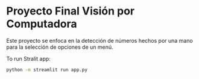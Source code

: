 # Proyecto Final Visión por Computadora

Este proyecto se enfoca en la detección de números hechos por una mano para la selección de opciones de un menú.

To run Stralit app:

```bash
python -m streamlit run app.py
```